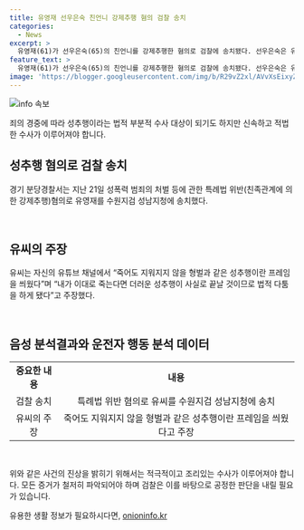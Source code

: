 ```yaml
---
title: 유영재 선우은숙 친언니 강제추행 혐의 검찰 송치
categories:
  - News
excerpt: >
  유영재(61)가 선우은숙(65)의 친언니를 강제추행한 혐의로 검찰에 송치됐다. 선우은숙은 유씨를 지난 2023년부터 5회에 걸쳐 친언니에게 불미스러운 신체 접촉을 가하는 등 강제 추행했다며 고소했다. 유씨는 사실혼 사실을 숨기고 자신과 결혼한 사실을 알게 됐다며 혼인 취소소송도 제기했고, 이에 대해 유씨는 혐의를 부인하며 법적 다툼을 예고했다.
feature_text: >
  유영재(61)가 선우은숙(65)의 친언니를 강제추행한 혐의로 검찰에 송치됐다. 선우은숙은 유씨를 지난 2023년부터 5회에 걸쳐 친언니에게 불미스러운 신체 접촉을 가하는 등 강제 추행했다며 고소했다. 유씨는 사실혼 사실을 숨기고 자신과 결혼한 사실을 알게 됐다며 혼인 취소소송도 제기했고, 이에 대해 유씨는 혐의를 부인하며 법적 다툼을 예고했다.
image: 'https://blogger.googleusercontent.com/img/b/R29vZ2xl/AVvXsEixyZcFfHzMRdzZMjFBmAUKJYCLCGyLL1o632UiGVXcaFdKo_bkvkuCioo0uUKlGfBVcT3P84aROyZIXSBEx3Aw5nCQ3pTgDom1WDC4m8eifvWiAmWEEVb4x6G_l8C0QH225ldMjyaFvpxGEBGNO37VmDTDMHGhJPq73UglMfDca1-0aw/s1600/blogspot.png'
---
```


<p><img src="https://blogger.googleusercontent.com/img/b/R29vZ2xl/AVvXsEixyZcFfHzMRdzZMjFBmAUKJYCLCGyLL1o632UiGVXcaFdKo_bkvkuCioo0uUKlGfBVcT3P84aROyZIXSBEx3Aw5nCQ3pTgDom1WDC4m8eifvWiAmWEEVb4x6G_l8C0QH225ldMjyaFvpxGEBGNO37VmDTDMHGhJPq73UglMfDca1-0aw/s1600/blogspot.png" alt="info 속보" /></p>

<p>죄의 경중에 따라 성추행이라는 법적 부분적 수사 대상이 되기도 하지만 신속하고 적법한 수사가 이루어져야 합니다.</p>

<h2 data-ke-size="size26">성추행 혐의로 검찰 송치</h2>

<p data-ke-size="size16">경기 분당경찰서는 지난 21일 성폭력 범죄의 처벌 등에 관한 특례법 위반(친족관계에 의한 강제추행)혐의로 유영재를 수원지검 성남지청에 송치했다.</p>

<p data-ke-size="size16">&nbsp;</p>

<h2 data-ke-size="size26">유씨의 주장</h2>

<p data-ke-size="size16">유씨는 자신의 유튜브 채널에서 “죽어도 지워지지 않을 형벌과 같은 성추행이란 프레임을 씌웠다”며 “내가 이대로 죽는다면 더러운 성추행이 사실로 끝날 것이므로 법적 다툼을 하게 됐다”고 주장했다.</p>

<p data-ke-size="size16">&nbsp;</p>

<h2 data-ke-size="size26">음성 분석결과와 운전자 행동 분석 데이터</h2>

<table>
    <tbody>
        <tr>
            <td style="text-align: center; height: 17px;"><b>중요한 내용</b></td>
            <td style="text-align: center; height: 17px;"><b>내용</b></td>
        </tr>
        <tr>
            <td style="text-align: center; height: 17px;">검찰 송치</td>
            <td style="text-align: center; height: 17px;">특례법 위반 혐의로 유씨를 수원지검 성남지청에 송치</a></td>
        </tr>
        <tr>
            <td style="text-align: center; height: 17px;">유씨의 주장</td>
            <td style="text-align: center; height: 17px;">죽어도 지워지지 않을 형벌과 같은 성추행이란 프레임을 씌웠다고 주장</td>
        </tr>
    </tbody>
</table>

<p data-ke-size="size16">&nbsp;</p>

<p>위와 같은 사건의 진상을 밝히기 위해서는 적극적이고 조리있는 수사가 이루어져야 합니다. 모든 증거가 철저히 파악되어야 하며 검찰은 이를 바탕으로 공정한 판단을 내릴 필요가 있습니다.</p>
유용한 생활 정보가 필요하시다면, <a href="https://onioninfo.kr" rel="dofollow">onioninfo.kr</a>


